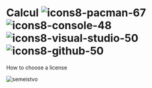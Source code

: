 # Calcul  ![icons8-pacman-67](https://github.com/SAYRUS1/Calculator_in_console/assets/100000618/9d77113e-3648-4768-808c-1496730204a8) ![icons8-console-48](https://github.com/SAYRUS1/Calculator_in_console/assets/100000618/3ee27357-247e-4174-8c75-f2c3d3d40295) ![icons8-visual-studio-50](https://github.com/SAYRUS1/Calculator_in_console/assets/100000618/6b88dedf-f567-44cc-a463-9745713238dd) ![icons8-github-50](https://github.com/SAYRUS1/Calculator_in_console/assets/100000618/44e2b5fd-70ee-46b8-8493-9ddf91d83b02)

  How to choose a license 
  
 ![semeistvo](https://github.com/SAYRUS1/Calculator_in_console/assets/100000618/4f109c32-13c2-4861-8cf4-1c4e8660f543)


